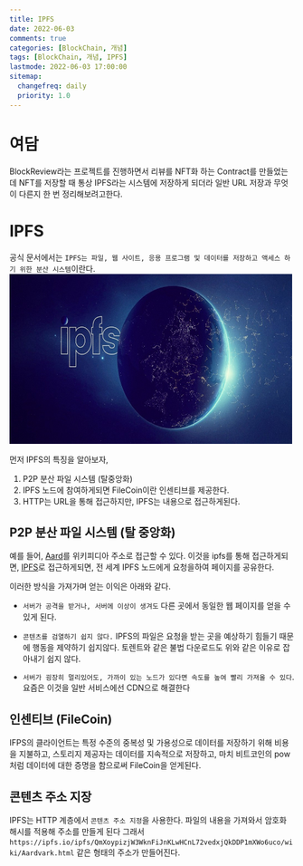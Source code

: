 ```yaml
---
title: IPFS
date: 2022-06-03
comments: true
categories: [BlockChain, 개념]
tags: [BlockChain, 개념, IPFS]
lastmode: 2022-06-03 17:00:00
sitemap:
  changefreq: daily
  priority: 1.0
---
```


# 여담

BlockReview라는 프로젝트를 진행하면서 리뷰를 NFT화 하는 Contract를 만들었는데 NFT를 저장할 때 통상 IPFS라는 시스템에 저장하게 되더라 일반 URL 저장과 무엇이 다른지 한 번 정리해보려고한다.

# IPFS

공식 문서에서는 `IPFS는 파일, 웹 사이트, 응용 프로그램 및 데이터를 저장하고 액세스 하기 위한 분산 시스템`이란다.
<img src="/assets/img/post/ipfs.jpeg" width="500" height="300">

먼저 IPFS의 특징을 알아보자,

1. P2P 분산 파일 시스템 (탈중앙화)
2. IPFS 노드에 참여하게되면 FileCoin이란 인센티브를 제공한다.
3. HTTP는 URL을 통해 접근하지만, IPFS는 내용으로 접근하게된다.

## P2P 분산 파일 시스템 (탈 중앙화)

예를 들어, [Aard](https://en.wikipedia.org/wiki/Aardvark)를 위키피디아 주소로 접근할 수 있다.
이것을 ipfs를 통해 접근하게되면, [IPFS](https://ipfs.io/ipfs/QmXoypizjW3WknFiJnKLwHCnL72vedxjQkDDP1mXWo6uco/wiki/Aardvark.html)로 접근하게되면, 전 세계 IPFS 노드에게 요청을하여 페이지를 공유한다.

이러한 방식을 가져가며 얻는 이익은 아래와 같다.

- `서버가 공격을 받거나, 서버에 이상이 생겨도` 다른 곳에서 동일한 웹 페이지를 얻을 수 있게 된다.

- `콘텐츠를 검열하기 쉽지 않다.` IPFS의 파일은 요청을 받는 곳을 예상하기 힘들기 때문에 행동을 제약하기 쉽지않다. 토렌트와 같은 불법 다운로드도 위와 같은 이유로 잡아내기 쉽지 않다.

- `서버가 굉장히 멀리있어도, 가까이 있는 노드가 있다면 속도를 높여 빨리 가져올 수 있다`. 요즘은 이것을 일반 서비스에선 CDN으로 해결한다

## 인센티브 (FileCoin)

IFPS의 클라이언트는 특정 수준의 중복성 및 가용성으로 데이터를 저장하기 위해 비용을 지불하고, 스토리지 제공자는 데이터를 지속적으로 저장하고, 마치 비트코인의 pow 처럼 데이터에 대한 증명을 함으로써 FileCoin을 얻게된다.

## 콘텐츠 주소 지장

IPFS는 HTTP 계층에서 `콘텐츠 주소 지정`을 사용한다. 파일의 내용을 가져와서 암호화 해시를 적용해 주소를 만들게 된다 그래서 `https://ipfs.io/ipfs/QmXoypizjW3WknFiJnKLwHCnL72vedxjQkDDP1mXWo6uco/wiki/Aardvark.html` 같은 형태의 주소가 만들어진다.
